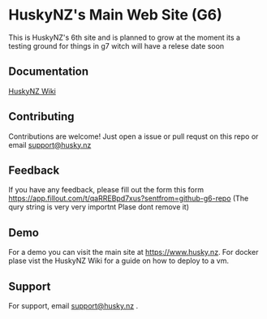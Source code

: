 
# HuskyNZ's Main Web Site (G6)

This is HuskyNZ's 6th site and is planned to grow at the moment its a testing ground for things in g7 witch will have a relese date soon




## Documentation

[HuskyNZ Wiki](https://huskynz.online)



## Contributing

Contributions are welcome! Just open a issue or pull requst on this repo or email support@husky.nz



## Feedback

If you have any feedback, please fill out the form this form https://app.fillout.com/t/qaRREBpd7xus?sentfrom=github-g6-repo (The qury string is very very importnt Plase dont remove it)

## Demo

For a demo you can visit the main site at https://www.husky.nz. For docker plase vist the HuskyNZ Wiki for a guide on how to deploy to a vm.


## Support

For support, email support@husky.nz .


